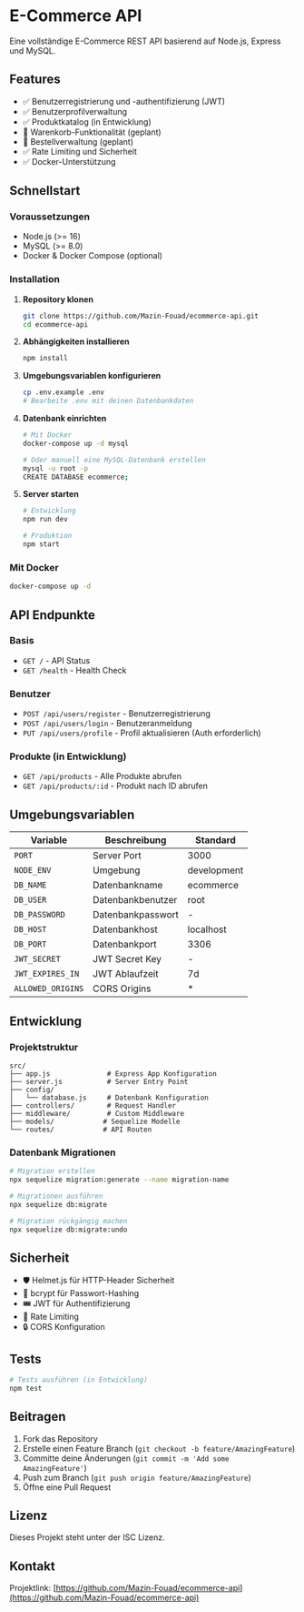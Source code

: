# E-Commerce API

Eine vollständige E-Commerce REST API basierend auf Node.js, Express und MySQL.

## Features

- ✅ Benutzerregistrierung und -authentifizierung (JWT)
- ✅ Benutzerprofilverwaltung
- ✅ Produktkatalog (in Entwicklung)
- 🔄 Warenkorb-Funktionalität (geplant)
- 🔄 Bestellverwaltung (geplant)
- ✅ Rate Limiting und Sicherheit
- ✅ Docker-Unterstützung

## Schnellstart

### Voraussetzungen

- Node.js (>= 16)
- MySQL (>= 8.0)
- Docker & Docker Compose (optional)

### Installation

1. **Repository klonen**
   ```bash
   git clone https://github.com/Mazin-Fouad/ecommerce-api.git
   cd ecommerce-api
   ```

2. **Abhängigkeiten installieren**
   ```bash
   npm install
   ```

3. **Umgebungsvariablen konfigurieren**
   ```bash
   cp .env.example .env
   # Bearbeite .env mit deinen Datenbankdaten
   ```

4. **Datenbank einrichten**
   ```bash
   # Mit Docker
   docker-compose up -d mysql

   # Oder manuell eine MySQL-Datenbank erstellen
   mysql -u root -p
   CREATE DATABASE ecommerce;
   ```

5. **Server starten**
   ```bash
   # Entwicklung
   npm run dev

   # Produktion
   npm start
   ```

### Mit Docker

```bash
docker-compose up -d
```

## API Endpunkte

### Basis
- `GET /` - API Status
- `GET /health` - Health Check

### Benutzer
- `POST /api/users/register` - Benutzerregistrierung
- `POST /api/users/login` - Benutzeranmeldung
- `PUT /api/users/profile` - Profil aktualisieren (Auth erforderlich)

### Produkte (in Entwicklung)
- `GET /api/products` - Alle Produkte abrufen
- `GET /api/products/:id` - Produkt nach ID abrufen

## Umgebungsvariablen

| Variable | Beschreibung | Standard |
|----------|--------------|----------|
| `PORT` | Server Port | 3000 |
| `NODE_ENV` | Umgebung | development |
| `DB_NAME` | Datenbankname | ecommerce |
| `DB_USER` | Datenbankbenutzer | root |
| `DB_PASSWORD` | Datenbankpasswort | - |
| `DB_HOST` | Datenbankhost | localhost |
| `DB_PORT` | Datenbankport | 3306 |
| `JWT_SECRET` | JWT Secret Key | - |
| `JWT_EXPIRES_IN` | JWT Ablaufzeit | 7d |
| `ALLOWED_ORIGINS` | CORS Origins | * |

## Entwicklung

### Projektstruktur

```
src/
├── app.js              # Express App Konfiguration
├── server.js           # Server Entry Point
├── config/
│   └── database.js     # Datenbank Konfiguration
├── controllers/        # Request Handler
├── middleware/         # Custom Middleware
├── models/            # Sequelize Modelle
└── routes/            # API Routen
```

### Datenbank Migrationen

```bash
# Migration erstellen
npx sequelize migration:generate --name migration-name

# Migrationen ausführen
npx sequelize db:migrate

# Migration rückgängig machen
npx sequelize db:migrate:undo
```

## Sicherheit

- 🛡️ Helmet.js für HTTP-Header Sicherheit
- 🔐 bcrypt für Passwort-Hashing
- 🎟️ JWT für Authentifizierung
- 🚦 Rate Limiting
- 🔒 CORS Konfiguration

## Tests

```bash
# Tests ausführen (in Entwicklung)
npm test
```

## Beitragen

1. Fork das Repository
2. Erstelle einen Feature Branch (`git checkout -b feature/AmazingFeature`)
3. Committe deine Änderungen (`git commit -m 'Add some AmazingFeature'`)
4. Push zum Branch (`git push origin feature/AmazingFeature`)
5. Öffne eine Pull Request

## Lizenz

Dieses Projekt steht unter der ISC Lizenz.

## Kontakt

Projektlink: [https://github.com/Mazin-Fouad/ecommerce-api](https://github.com/Mazin-Fouad/ecommerce-api)